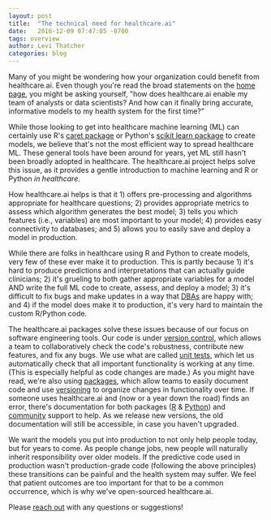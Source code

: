 ```yaml
---
layout: post
title:  "The technical need for healthcare.ai"
date:   2016-12-09 07:47:05 -0700
tags: overview
author: Levi Thatcher
categories: blog
---
```

Many of you might be wondering how your organization could benefit from healthcare.ai. Even though you're read the broad statements on the [home page](http://healthcare.ai), you might be asking yourself, "how does healthcare.ai enable my team of analysts or data scientists? And how can it finally bring accurate, informative models to my health system for the first time?"

While those looking to get into healthcare machine learning (ML) can certainly use R's [caret package](http://topepo.github.io/caret/index.html) or Python's [scikit learn package](http://scikit-learn.org/stable/) to create models, we believe that's not the most efficient way to spread healthcare ML. These general tools have been around for years, yet ML still hasn't been broadly adopted in healthcare. The healthcare.ai project helps solve this issue, as it provides a gentle introduction to machine learning and R or Python *in healthcare*. 

How healthcare.ai helps is that it 1) offers pre-processing and algorithms appropriate for healthcare questions; 2) provides appropriate metrics to assess which algorithm generates the best model; 3) tells you which features (i.e., variables) are most important to your model; 4) provides easy connectivity to databases; and 5) allows you to easily save and deploy a model in production.

While there are folks in healthcare using R and Python to create models, very few of these ever make it to production. This is partly because 1) it's hard to produce predictions and interpretations that can actually guide clinicians; 2) it's grueling to both gather appropriate variables for a model AND write the full ML code to create, assess, and deploy a model; 3) it's difficult to fix bugs and make updates in a way that [DBAs](https://en.wikipedia.org/wiki/Database_administrator) are happy with; and 4) if the model does make it to production, it's very hard to maintain the custom R/Python code. 

The healthcare.ai packages solve these issues because of our focus on software engineering tools. Our code is under [version control](https://en.wikipedia.org/wiki/Version_control), which allows a team to collaboratively check the code's robustness, contribute new features, and fix any bugs. We use what are called [unit tests](https://en.wikipedia.org/wiki/Unit_testing), which let us automatically check that all important functionality is working at any time. (This is especially helpful as code changes are made.) As you might have read, we're also using [packages](http://r-pkgs.had.co.nz/intro.html), which allow teams to easily document code and use [versioning](http://yihui.name/en/2013/06/r-package-versioning/) to organize changes in functionality over time. If someone uses healthcare.ai and (now or a year down the road) finds an error, there's documentation for both packages ([R](/r) & [Python](/py)) and [community](https://groups.google.com/forum/#!forum/healthcareai-users) support to help. As we release new versions, the old documentation will still be accessible, in case you haven't upgraded. 

We want the models you put into production to not only help people today, but for years to come. As people change jobs, new people will naturally inherit responsibility over older models. If the predictive code used in production wasn't production-grade code (following the above principles) these transitions can be painful and the health system may suffer. We feel that patient outcomes are too important for that to be a common occurrence, which is why we've open-sourced healthcare.ai.

Please [reach out](/contact.html) with any questions or suggestions!